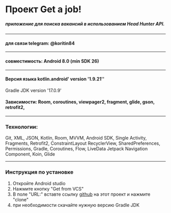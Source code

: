 # Проект Get a job!

##### приложение для поиска вакансий в использованием Head Hunter API.
-----

#### для связи telegram: @koritin84

-----

#### совместимость: Android 8.0 (min SDK 26)

-----

#### Версия языка kotlin.android' version '1.9.21''
Gradle JDK version '17.0.9'
#### Зависимости: Room, coroutines, viewpager2, fragment, glide, gson, retrofit2,

-----
### Технологии:
Git, XML, JSON, Kotlin, Room, MVVM, Android SDK, Single Activity, Fragments,  Retrofit2, ConstraintLayout  RecyclerView, SharedPreferences, Permissions, Gradle, Coroutines, Flow,  LiveData Jetpack Navigation Component, Koin, Glide

-----
### Инструкция по установке

1. Откройте Android studio
2. Нажмите кнопку "Get from VCS"
3. В поле "URL:" вставте ссылку [github](https://github.com/AlexanderKorytin/practicum-android-diploma.git) на этот проект и нажмите "clone"
4. при необходимости скачайте нужную версию Gradle JDK
